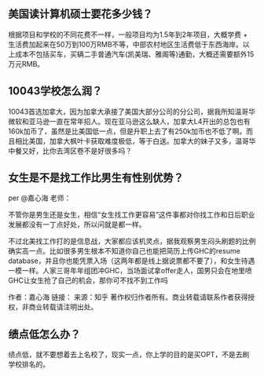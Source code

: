 ## 美国读计算机硕士要花多少钱？
根据项目和学校的不同花费不一样，一般项目均为1.5年到2年项目，大概学费 + 生活费加起来在50万到100万RMB不等，中部农村地区生活费低于东西海岸。以上成本不包括买车，买辆二手普通汽车(凯美瑞、雅阁等)通勤，大概还需要额外15万元RMB。

## 10043学校怎么润？
10043首选加拿大，因为加拿大承接了美国大部分公司的分公司，据我所知温哥华微软和亚马逊一直在常年招人。现在亚马逊这么缺人，加拿大L4开出的总包也有160k加币了，虽然是比美国低一点，但是升职上去了有250k加币也不低了啊。而且相比美国，加拿大枫叶卡获取难度极低，等于白送。加拿大的妹子又多，温哥华中餐又好，比你去湾区卷不是好很多吗？

## 女生是不是找工作比男生有性别优势？
per 
@嘉心海
 老师：

不管你是男生还是女生，相信“女生找工作更容易”这件事都对你找工作和日后职业发展都没有一丁点好处，所以问就是都一样。

不过北美找工作打的是信息战，大家都应该机灵点，据我观察男生闷头刷题的比例确实高一点。比如很多男生根本不知道你自己也能把简历上传GHC的resume database，并且你也能凭票入场（这两年都是线上据说票都不要了），和女生待遇一模一样。人家三哥年年组团冲GHC，当场面试拿offer走人，国男只会在地里喷GHC让女生抢了自己的机会，那你可不找不到工作吗


作者：嘉心海
链接：
来源：知乎
著作权归作者所有。商业转载请联系作者获得授权，非商业转载请注明出处。

## 绩点低怎么办？
绩点低，就不要想着去上名校了，现实一点，你上学的目的是买OPT，不是去刷学校排名的。